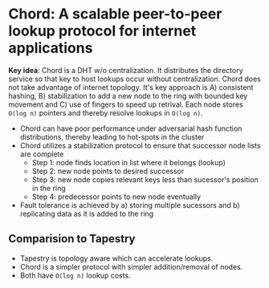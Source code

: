 # Chord: A scalable peer-to-peer lookup protocol for internet applications

**Key idea**: Chord is a DHT w/o centralization. It distributes the directory service so that key to host lookups occur without centralization. Chord does not take advantage of internet topology. It's key approach is A) consistent hashing, B) stabilization to add a new node to the ring with bounded key movement and C) use of fingers to speed up retrival. Each node stores `O(log n)` pointers and thereby resolve lookups in `O(log n)`.

* Chord can have poor performance under adversarial hash function distributions, thereby leading to hot-spots in the cluster
* Chord utilizes a stabilization protocol to ensure that successor node lists are complete
  * Step 1: node finds location in list where it belongs (lookup)
  * Step 2: new node points to desired successor
  * Step 3: new node copies relevant keys less than sucessor's position in the ring
  * Step 4: predecessor points to new node eventually
* Fault tolerance is achieved by a) storing multiple sucessors and b) replicating data as it is added to the ring

## Comparision to Tapestry
* Tapestry is topology aware which can accelerate lookups.
* Chord is a simpler protocol with simpler addition/removal of nodes.
* Both have `O(log n)` lookup costs.
